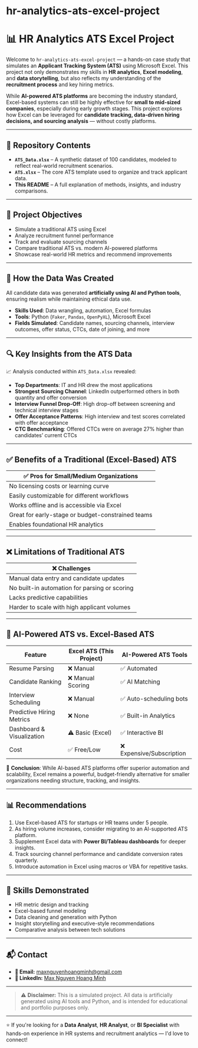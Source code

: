 # hr-analytics-ats-excel-project
# 📊 HR Analytics ATS Excel Project

Welcome to `hr-analytics-ats-excel-project` — a hands-on case study that simulates an **Applicant Tracking System (ATS)** using Microsoft Excel. This project not only demonstrates my skills in **HR analytics**, **Excel modeling**, and **data storytelling**, but also reflects my understanding of the **recruitment process** and key hiring metrics.

While **AI-powered ATS platforms** are becoming the industry standard, Excel-based systems can still be highly effective for **small to mid-sized companies**, especially during early growth stages. This project explores how Excel can be leveraged for **candidate tracking, data-driven hiring decisions, and sourcing analysis** — without costly platforms.

---

## 📁 Repository Contents

- **`ATS_Data.xlsx`** – A synthetic dataset of 100 candidates, modeled to reflect real-world recruitment scenarios.
- **`ATS.xlsx`** – The core ATS template used to organize and track applicant data.
- **This README** – A full explanation of methods, insights, and industry comparisons.

---

## 🎯 Project Objectives

- Simulate a traditional ATS using Excel
- Analyze recruitment funnel performance
- Track and evaluate sourcing channels
- Compare traditional ATS vs. modern AI-powered platforms
- Showcase real-world HR metrics and recommend improvements

---

## 🧠 How the Data Was Created

All candidate data was generated **artificially using AI and Python tools**, ensuring realism while maintaining ethical data use.

- **Skills Used**: Data wrangling, automation, Excel formulas
- **Tools**: Python (`Faker`, `Pandas`, `OpenPyXL`), Microsoft Excel
- **Fields Simulated**: Candidate names, sourcing channels, interview outcomes, offer status, CTCs, date of joining, and more

---

## 🔍 Key Insights from the ATS Data

📈 Analysis conducted within `ATS_Data.xlsx` revealed:

- **Top Departments**: IT and HR drew the most applications
- **Strongest Sourcing Channel**: LinkedIn outperformed others in both quantity and offer conversion
- **Interview Funnel Drop-Off**: High drop-off between screening and technical interview stages
- **Offer Acceptance Patterns**: High interview and test scores correlated with offer acceptance
- **CTC Benchmarking**: Offered CTCs were on average 27% higher than candidates’ current CTCs

---

## ✅ Benefits of a Traditional (Excel-Based) ATS

| ✅ Pros for Small/Medium Organizations      |
|---------------------------------------------|
| No licensing costs or learning curve        |
| Easily customizable for different workflows |
| Works offline and is accessible via Excel   |
| Great for early-stage or budget-constrained teams |
| Enables foundational HR analytics           |

---

## ❌ Limitations of Traditional ATS

| ❌ Challenges                                 |
|----------------------------------------------|
| Manual data entry and candidate updates       |
| No built-in automation for parsing or scoring |
| Lacks predictive capabilities                 |
| Harder to scale with high applicant volumes   |

---

## 🤖 AI-Powered ATS vs. Excel-Based ATS

| Feature                          | Excel ATS (This Project) | AI-Powered ATS Tools |
|----------------------------------|---------------------------|------------------------|
| Resume Parsing                   | ❌ Manual                 | ✅ Automated            |
| Candidate Ranking                | ❌ Manual Scoring         | ✅ AI Matching          |
| Interview Scheduling             | ❌ Manual                 | ✅ Auto-scheduling bots |
| Predictive Hiring Metrics        | ❌ None                   | ✅ Built-in Analytics   |
| Dashboard & Visualization        | ⚠️ Basic (Excel)          | ✅ Interactive BI       |
| Cost                             | ✅ Free/Low               | ❌ Expensive/Subscription |

📝 **Conclusion**: While AI-based ATS platforms offer superior automation and scalability, Excel remains a powerful, budget-friendly alternative for smaller organizations needing structure, tracking, and insights.

---

## 📊 Recommendations

1. Use Excel-based ATS for startups or HR teams under 5 people.
2. As hiring volume increases, consider migrating to an AI-supported ATS platform.
3. Supplement Excel data with **Power BI/Tableau dashboards** for deeper insights.
4. Track sourcing channel performance and candidate conversion rates quarterly.
5. Introduce automation in Excel using macros or VBA for repetitive tasks.

---

## 🧰 Skills Demonstrated

- HR metric design and tracking
- Excel-based funnel modeling
- Data cleaning and generation with Python
- Insight storytelling and executive-style recommendations
- Comparative analysis between tech solutions

---

## 📬 Contact

- **📧 Email:** maxnguyenhoangminh@gmail.com  
- **🔗 LinkedIn:** [Max Nguyen Hoang Minh](https://www.linkedin.com/in/max-nguyen-hoang-minh)

---

> ⚠️ **Disclaimer:** This is a simulated project. All data is artificially generated using AI tools and Python, and is intended for educational and portfolio purposes only.

---

⭐ If you're looking for a **Data Analyst**, **HR Analyst**, or **BI Specialist** with hands-on experience in HR systems and recruitment analytics — I'd love to connect!
